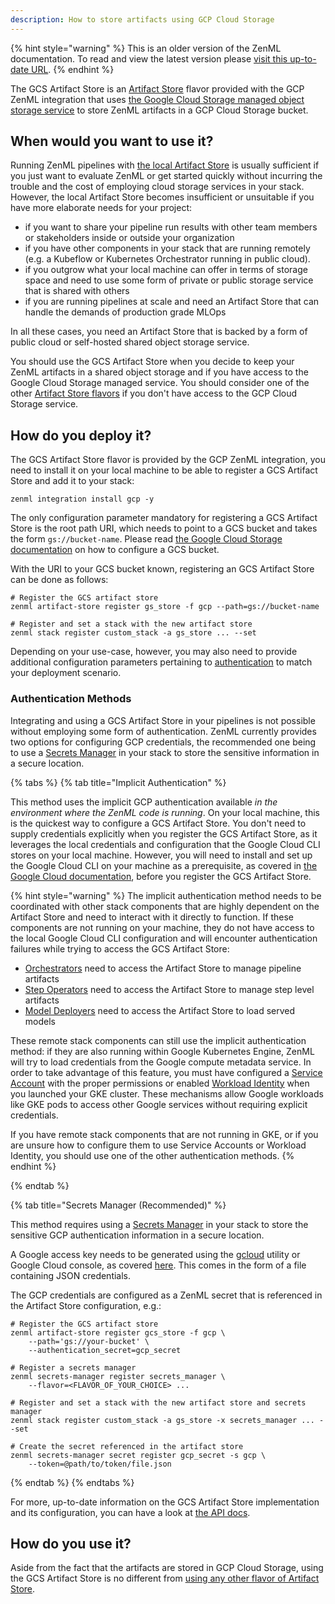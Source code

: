 ```yaml
---
description: How to store artifacts using GCP Cloud Storage
---
```


{% hint style="warning" %}
This is an older version of the ZenML documentation. To read and view the latest version please [visit this up-to-date URL](https://docs.zenml.io).
{% endhint %}


The GCS Artifact Store is an [Artifact Store](./artifact-stores.md) flavor 
provided with the GCP ZenML integration that uses 
[the Google Cloud Storage managed object storage service](https://cloud.google.com/storage/docs/introduction)
to store ZenML artifacts in a GCP Cloud Storage bucket.

## When would you want to use it?

Running ZenML pipelines with [the local Artifact Store](./local.md) is usually
sufficient if you just want to evaluate ZenML or get started quickly without
incurring the trouble and the cost of employing cloud storage services in your
stack. However, the local Artifact Store becomes insufficient or unsuitable if
you have more elaborate needs for your project:

* if you want to share your pipeline run results with other team members or
stakeholders inside or outside your organization
* if you have other components in your stack that are running remotely (e.g. a
Kubeflow or Kubernetes Orchestrator running in public cloud).
* if you outgrow what your local machine can offer in terms of storage space and
need to use some form of private or public storage service that is shared with
others
* if you are running pipelines at scale and need an Artifact Store that can
handle the demands of production grade MLOps

In all these cases, you need an Artifact Store that is backed by a form of
public cloud or self-hosted shared object storage service.

You should use the GCS Artifact Store when you decide to keep your ZenML
artifacts in a shared object storage and if you have access to the Google Cloud
Storage managed service.
You should consider one of the other [Artifact Store flavors](./artifact-stores.md#artifact-store-flavors)
if you don't have access to the GCP Cloud Storage service.

## How do you deploy it?

The GCS Artifact Store flavor is provided by the GCP ZenML integration, you need
to install it on your local machine to be able to register a GCS Artifact Store
and add it to your stack:

```shell
zenml integration install gcp -y
```

The only configuration parameter mandatory for registering a GCS Artifact Store
is the root path URI, which needs to point to a GCS bucket and takes the form
`gs://bucket-name`. Please read [the Google Cloud Storage documentation](https://cloud.google.com/storage/docs/creating-buckets)
on how to configure a GCS bucket.

With the URI to your GCS bucket known, registering an GCS Artifact Store can be
done as follows:

```shell
# Register the GCS artifact store
zenml artifact-store register gs_store -f gcp --path=gs://bucket-name

# Register and set a stack with the new artifact store
zenml stack register custom_stack -a gs_store ... --set
```

Depending on your use-case, however, you may also need to provide additional
configuration parameters pertaining to [authentication](#authentication-methods)
to match your deployment scenario.

### Authentication Methods

Integrating and using a GCS Artifact Store in your pipelines is not
possible without employing some form of authentication. ZenML currently provides
two options for configuring GCP credentials, the recommended one being to use
a [Secrets Manager](../secrets-managers/secrets-managers.md) in your stack to 
store the sensitive information in a secure location.

{% tabs %}
{% tab title="Implicit Authentication" %}

This method uses the implicit GCP authentication available _in the environment
where the ZenML code is running_. On your local machine, this is the quickest
way to configure a GCS Artifact Store. You don't need to supply credentials
explicitly when you register the GCS Artifact Store, as it leverages the local
credentials and configuration that the Google Cloud CLI stores on your local
machine. However, you will need to install and set up the Google Cloud CLI on
your machine as a prerequisite, as covered in [the Google Cloud documentation](https://cloud.google.com/sdk/docs/install-sdk), before you register the GCS Artifact Store.

{% hint style="warning" %}
The implicit authentication method needs to be coordinated with other stack
components that are highly dependent on the Artifact Store and need to interact
with it directly to function. If these components are not running on your
machine, they do not have access to the local Google Cloud CLI configuration and
will encounter authentication failures while trying to access the GCS Artifact
Store:

* [Orchestrators](../orchestrators/orchestrators.md) need to access the 
Artifact Store to manage pipeline artifacts
* [Step Operators](../step-operators/step-operators.md) need to access the 
Artifact Store to manage step level artifacts
* [Model Deployers](../model-deployers/model-deployers.md) need to access the 
Artifact Store to load served models

These remote stack components can still use the implicit authentication method:
if they are also running within Google Kubernetes Engine, ZenML will try to load
credentials from the Google compute metadata service. In order to take advantage
of this feature, you must have configured a [Service Account](https://cloud.google.com/kubernetes-engine/docs/tutorials/authenticating-to-cloud-platform)
with the proper permissions or enabled [Workload Identity](https://cloud.google.com/kubernetes-engine/docs/how-to/workload-identity)
when you launched your GKE cluster. These mechanisms allow Google workloads like
GKE pods to access other Google services without requiring explicit credentials.

If you have remote stack components that are not running in GKE, or if
you are unsure how to configure them to use Service Accounts or Workload
Identity, you should use one of the other authentication methods.
{% endhint %}

{% endtab %}

{% tab title="Secrets Manager (Recommended)" %}

This method requires using a [Secrets Manager](../secrets-managers/secrets-managers.md)
in your stack to store the sensitive GCP authentication information in a secure
location.

A Google access key needs to be generated using the [gcloud](https://cloud.google.com/sdk/docs/)
utility or Google Cloud console, as covered [here](https://cloud.google.com/docs/authentication/getting-started#creating_a_service_account). This comes in the form of a file
containing JSON credentials.

The GCP credentials are configured as a ZenML secret that is referenced in the
Artifact Store configuration, e.g.:

```shell
# Register the GCS artifact store
zenml artifact-store register gcs_store -f gcp \
    --path='gs://your-bucket' \
    --authentication_secret=gcp_secret

# Register a secrets manager
zenml secrets-manager register secrets_manager \
    --flavor=<FLAVOR_OF_YOUR_CHOICE> ...

# Register and set a stack with the new artifact store and secrets manager
zenml stack register custom_stack -a gs_store -x secrets_manager ... --set

# Create the secret referenced in the artifact store
zenml secrets-manager secret register gcp_secret -s gcp \
    --token=@path/to/token/file.json
```

{% endtab %}
{% endtabs %}

For more, up-to-date information on the GCS Artifact Store implementation and its
configuration, you can have a look at [the API docs](https://apidocs.zenml.io/latest/integration_code_docs/integrations-gcp/#zenml.integrations.gcp.artifact_stores.gcp_artifact_store).

## How do you use it?

Aside from the fact that the artifacts are stored in GCP Cloud Storage,
using the GCS Artifact Store is no different from [using any other flavor of Artifact Store](./artifact-stores.md#how-to-use-it).
